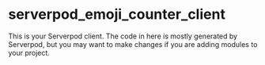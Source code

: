 # serverpod_emoji_counter_client

This is your Serverpod client. The code in here is mostly generated by
Serverpod, but you may want to make changes if you are adding modules to your
project.
